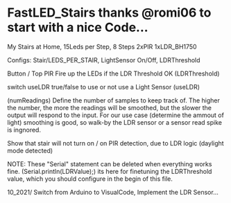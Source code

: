 # FastLED_Stairs thanks @romi06 to start with a nice Code...
My Stairs at Home, 15Leds per Step, 8 Steps 2xPIR 1xLDR_BH1750

Configs: Stair/LEDS_PER_STAIR, LightSensor On/Off, LDRThreshold

Button / Top PIR Fire up the LEDs if the LDR Threshold OK (LDRThreshold)

switch useLDR true/false to use or not use a Light Sensor (useLDR)

(numReadings) Define the number of samples to keep track of. The higher the number, the more the readings will be smoothed, but the slower the output will respond to the input.
For our use case (determine the ammout of light) smoothing is good, so walk-by the LDR sensor or a sensor read spike is ingnored.

Show that stair will not turn on / on PIR detection, due to LDR logic (daylight mode detected)

NOTE: These "Serial" statement can be deleted when everything works fine. (Serial.println(LDRValue);)
its here for finetuning the LDRThreshold value, which you should configure in the begin of this file.

10_2021/ Switch from Arduino to VisualCode, Implement the LDR Sensor...

